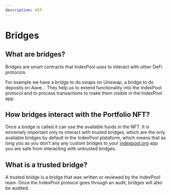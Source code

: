 ```yaml
---
description: WIP
---
```


# Bridges

## What are bridges?

Bridges are smart contracts that IndexPool uses to interact with other DeFi protocols.

For example we have a bridge to do swaps on Uniswap, a bridge to do deposits on Aave... They help us to extend functionality into the IndexPool protocol and to process transactions to make them visible in the IndexPool app.

## How bridges interact with the Portfolio NFT?

Once a bridge is called it can use the available funds in the NFT. It is extremely important only to interact with trusted bridges, which are the only available bridges by default in the IndexPool plataform, which means that as long you as you don't any any custom bridges to your [indexpool.org](http://indexpool.org/) app you are safe from interacting with untrusted bridges.

## What is a trusted bridge?

A trusted bridge is a bridge that was written or reviewed by the IndexPool team. Once the IndexPool protocol goes through an audit, bridges will also be audited.

### 



